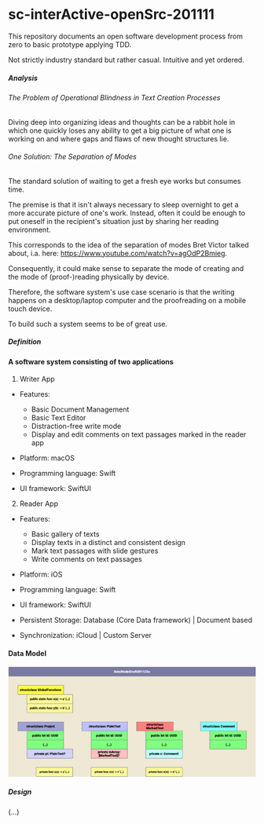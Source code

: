 # sc-interActive-openSrc-201111
This repository documents an open software development process from zero to basic prototype applying TDD.  

Not strictly industry standard but rather casual. Intuitive and yet ordered.


##### Analysis

###### The Problem of Operational Blindness in Text Creation Processes

Diving deep into organizing ideas and thoughts can be a rabbit hole in which one quickly loses any ability to get a big picture of what one is working on and where gaps and flaws of new thought structures lie.

 ###### One Solution: The Separation of Modes

The standard solution of waiting to get a fresh eye works but consumes time.

The premise is that it isn't always necessary to sleep overnight to get a more accurate picture of one's work.
Instead, often it could be enough to put oneself in the recipient's situation just by sharing her reading environment.

This corresponds to the idea of the separation of modes Bret Victor talked about, i.a. here: https://www.youtube.com/watch?v=agOdP2Bmieg.

Consequently, it could make sense to separate the mode of creating and the mode of (proof-)reading physically by device.

Therefore, the software system's use case scenario is that the writing happens on a desktop/laptop computer and the proofreading on a mobile touch device.  

To build such a system seems to be of great use.

##### Definition

#### A software system consisting of two applications

1. Writer App

- Features:  

    - Basic Document Management
    - Basic Text Editor
    - Distraction-free write mode
    - Display and edit comments on text passages marked in the reader app  

- Platform: macOS
- Programming language: Swift
- UI framework: SwiftUI


2. Reader App

- Features:  

    - Basic gallery of texts
    - Display texts in a distinct and consistent design
    - Mark text passages with slide gestures
    - Write comments on text passages

- Platform: iOS  
- Programming language: Swift
- UI framework: SwiftUI




- Persistent Storage: Database (Core Data framework) | Document based
- Synchronization: iCloud | Custom Server


#### Data Model

![Pic](DataModelDraft201120a.png?raw=true "DataModelDraft201120a")




##### Design

(…)







